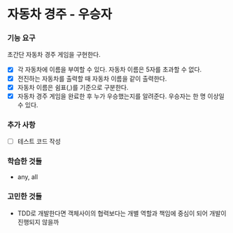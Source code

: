 # 자동차 경주 - 우승자

### 기능 요구
초간단 자동차 경주 게임을 구현한다.

- [x] 각 자동차에 이름을 부여할 수 있다. 자동차 이름은 5자를 초과할 수 없다.
- [x] 전진하는 자동차를 출력할 때 자동차 이름을 같이 출력한다.
- [x] 자동차 이름은 쉼표(,)를 기준으로 구분한다.
- [x] 자동차 경주 게임을 완료한 후 누가 우승했는지를 알려준다. 우승자는 한 명 이상일 수 있다.

### 추가 사항
- [ ] 테스트 코드 작성

### 학습한 것들
- any, all

### 고민한 것들
- TDD로 개발한다면 객체사이의 협력보다는 개별 역할과 책임에 중심이 되어 개발이 진행되지 않을까
